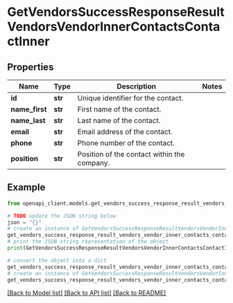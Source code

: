 # GetVendorsSuccessResponseResultVendorsVendorInnerContactsContactInner


## Properties

Name | Type | Description | Notes
------------ | ------------- | ------------- | -------------
**id** | **str** | Unique identifier for the contact. | 
**name_first** | **str** | First name of the contact. | 
**name_last** | **str** | Last name of the contact. | 
**email** | **str** | Email address of the contact. | 
**phone** | **str** | Phone number of the contact. | 
**position** | **str** | Position of the contact within the company. | 

## Example

```python
from openapi_client.models.get_vendors_success_response_result_vendors_vendor_inner_contacts_contact_inner import GetVendorsSuccessResponseResultVendorsVendorInnerContactsContactInner

# TODO update the JSON string below
json = "{}"
# create an instance of GetVendorsSuccessResponseResultVendorsVendorInnerContactsContactInner from a JSON string
get_vendors_success_response_result_vendors_vendor_inner_contacts_contact_inner_instance = GetVendorsSuccessResponseResultVendorsVendorInnerContactsContactInner.from_json(json)
# print the JSON string representation of the object
print(GetVendorsSuccessResponseResultVendorsVendorInnerContactsContactInner.to_json())

# convert the object into a dict
get_vendors_success_response_result_vendors_vendor_inner_contacts_contact_inner_dict = get_vendors_success_response_result_vendors_vendor_inner_contacts_contact_inner_instance.to_dict()
# create an instance of GetVendorsSuccessResponseResultVendorsVendorInnerContactsContactInner from a dict
get_vendors_success_response_result_vendors_vendor_inner_contacts_contact_inner_from_dict = GetVendorsSuccessResponseResultVendorsVendorInnerContactsContactInner.from_dict(get_vendors_success_response_result_vendors_vendor_inner_contacts_contact_inner_dict)
```
[[Back to Model list]](../README.md#documentation-for-models) [[Back to API list]](../README.md#documentation-for-api-endpoints) [[Back to README]](../README.md)


